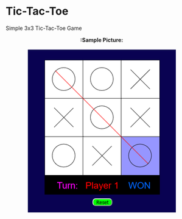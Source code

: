 # Tic-Tac-Toe
Simple 3x3 Tic-Tac-Toe Game


<p align="center">
  <b>:Sample Picture:</b><br><br>
  
  <img src="Sample Picture/Sample.png">
</p>
